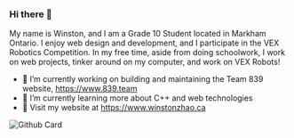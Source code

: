 ### Hi there 👋

My name is Winston, and I am a Grade 10 Student located in Markham Ontario. I enjoy web design and development, and I participate in the VEX Robotics Competition. In my free time, aside from doing schoolwork, I work on web projects, tinker around on my computer, and work on VEX Robots!

- 🔭 I’m currently working on building and maintaining the Team 839 website, https://www.839.team
- 🌱 I’m currently learning more about C++ and web technologies
- 🔗 Visit my website at https://www.winstonzhao.ca

![Github Card](https://github-readme-stats.vercel.app/api?username=Nomnomburger&count_private=true&show_icons=true&include_all_commits=true)

<!--
**Nomnomburger/Nomnomburger** is a ✨ _special_ ✨ repository because its `README.md` (this file) appears on your GitHub profile.

Here are some ideas to get you started:

- 🔭 I’m currently working on ...
- 🌱 I’m currently learning ...
- 👯 I’m looking to collaborate on ...
- 🤔 I’m looking for help with ...
- 💬 Ask me about ...
- 📫 How to reach me: ...
- 😄 Pronouns: ...
- ⚡ Fun fact: ...
-->
